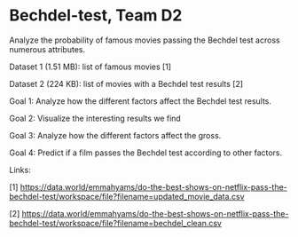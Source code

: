 # Bechdel-test, Team D2
Analyze the probability of famous movies passing the Bechdel test across numerous attributes.

Dataset 1 (1.51 MB): list of famous movies [1]

Dataset 2 (224 KB): list of movies with a Bechdel test results [2]

Goal 1: Analyze how the different factors affect the Bechdel test results.

Goal 2: Visualize the interesting results we find

Goal 3: Analyze how the different factors affect the gross.

Goal 4: Predict if a film passes the Bechdel test according to other factors.

Links:

[1] https://data.world/emmahyams/do-the-best-shows-on-netflix-pass-the-bechdel-test/workspace/file?filename=updated_movie_data.csv

[2] https://data.world/emmahyams/do-the-best-shows-on-netflix-pass-the-bechdel-test/workspace/file?filename=bechdel_clean.csv

